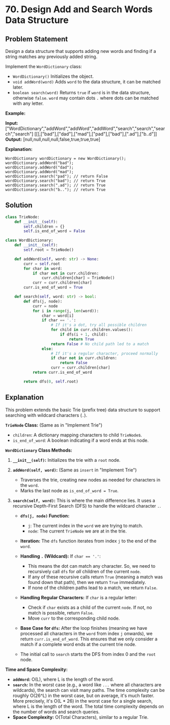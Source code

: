 
# 70. Design Add and Search Words Data Structure

## Problem Statement

Design a data structure that supports adding new words and finding if a string matches any previously added string.

Implement the `WordDictionary` class:

- `WordDictionary()` Initializes the object.
- `void addWord(word)` Adds `word` to the data structure, it can be matched later.
- `boolean search(word)` Returns `true` if `word` is in the data structure, otherwise `false`. `word` may contain dots `.` where dots can be matched with any letter.

**Example:**

**Input:**
["WordDictionary","addWord","addWord","addWord","search","search","search","search"]
[[],["bad"],["dad"],["mad"],["pad"],["bad"],[".ad"],["b..d"]]
**Output:**
[null,null,null,null,false,true,true,true]

**Explanation:**
```
WordDictionary wordDictionary = new WordDictionary();
wordDictionary.addWord("bad");
wordDictionary.addWord("dad");
wordDictionary.addWord("mad");
wordDictionary.search("pad"); // return False
wordDictionary.search("bad"); // return True
wordDictionary.search(".ad"); // return True
wordDictionary.search("b.."); // return True
```

## Solution

```python
class TrieNode:
    def __init__(self):
        self.children = {}
        self.is_end_of_word = False

class WordDictionary:
    def __init__(self):
        self.root = TrieNode()

    def addWord(self, word: str) -> None:
        curr = self.root
        for char in word:
            if char not in curr.children:
                curr.children[char] = TrieNode()
            curr = curr.children[char]
        curr.is_end_of_word = True

    def search(self, word: str) -> bool:
        def dfs(j, node):
            curr = node
            for i in range(j, len(word)):
                char = word[i]
                if char == '.':
                    # If it's a dot, try all possible children
                    for child in curr.children.values():
                        if dfs(i + 1, child):
                            return True
                    return False # No child path led to a match
                else:
                    # If it's a regular character, proceed normally
                    if char not in curr.children:
                        return False
                    curr = curr.children[char]
            return curr.is_end_of_word

        return dfs(0, self.root)
```

## Explanation

This problem extends the basic Trie (prefix tree) data structure to support searching with wildcard characters (`.`).

**`TrieNode` Class:** (Same as in "Implement Trie")

-   `children`: A dictionary mapping characters to child `TrieNode`s.
-   `is_end_of_word`: A boolean indicating if a word ends at this node.

**`WordDictionary` Class Methods:**

1.  **`__init__(self)`:** Initializes the trie with a `root` node.

2.  **`addWord(self, word)`:** (Same as `insert` in "Implement Trie")
    -   Traverses the trie, creating new nodes as needed for characters in the `word`.
    -   Marks the last node as `is_end_of_word = True`.

3.  **`search(self, word)`:** This is where the main difference lies. It uses a recursive Depth-First Search (DFS) to handle the wildcard character `.`.
    -   **`dfs(j, node)` Function:**
        -   `j`: The current index in the `word` we are trying to match.
        -   `node`: The current `TrieNode` we are at in the trie.

    -   **Iteration:** The `dfs` function iterates from index `j` to the end of the `word`.

    -   **Handling `.` (Wildcard):** If `char == '.'`:
        -   This means the dot can match any character. So, we need to recursively call `dfs` for *all* children of the current `node`.
        -   If any of these recursive calls return `True` (meaning a match was found down that path), then we return `True` immediately.
        -   If none of the children paths lead to a match, we return `False`.

    -   **Handling Regular Characters:** If `char` is a regular letter:
        -   Check if `char` exists as a child of the current `node`. If not, no match is possible, return `False`.
        -   Move `curr` to the corresponding child node.

    -   **Base Case for `dfs`:** After the loop finishes (meaning we have processed all characters in the `word` from index `j` onwards), we return `curr.is_end_of_word`. This ensures that we only consider a match if a complete word ends at the current trie node.

    -   The initial call to `search` starts the DFS from index 0 and the `root` node.

**Time and Space Complexity:**

-   **`addWord`:** O(L), where L is the length of the word.
-   **`search`:** In the worst case (e.g., a word like `...` where all characters are wildcards), the search can visit many paths. The time complexity can be roughly O(26^L) in the worst case, but on average, it's much faster. More precisely, it's O(L * 26) in the worst case for a single search, where L is the length of the word. The total time complexity depends on the number of words and search queries.
-   **Space Complexity:** O(Total Characters), similar to a regular Trie.
